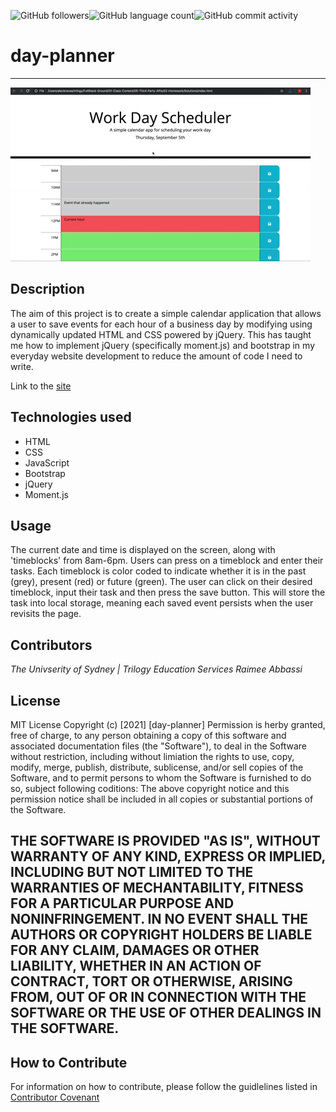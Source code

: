 <img alt="GitHub followers" src="https://img.shields.io/github/followers/Raimeeab?style=social"><img alt="GitHub language count" src="https://img.shields.io/github/languages/count/Raimeeab/day-planner?style=social"><img alt="GitHub commit activity" src="https://img.shields.io/github/commit-activity/w/Raimeeab/day-planner?style=social">

# day-planner
---
![planner-demo](assets/images/day-plannerdemo.gif)

## Description

The aim of this project is to create a simple calendar application that allows a user to save events for each hour of a business day by modifying using dynamically updated HTML and CSS powered by jQuery. This has taught me how to implement jQuery (specifically moment.js) and bootstrap in my everyday website development to reduce the amount of code I need to write. 

Link to the [site](https://raimeeab.github.io/day-planner/)

## Technologies used

- HTML
- CSS
- JavaScript
- Bootstrap 
- jQuery
- Moment.js 

## Usage

The current date and time is displayed on the screen, along with 'timeblocks' from 8am-6pm. Users can press on a timeblock and enter their tasks. Each timeblock is color coded to indicate whether it is in the past (grey), present (red) or future (green). The user can click on their desired timeblock, input their task and then press the save button. This will store the task into local storage, meaning each saved event persists when the user revisits the page.

## Contributors
*The Univserity of Sydney | Trilogy Education Services*
*Raimee Abbassi*

## License
MIT License
Copyright (c) [2021] [day-planner]
Permission is herby granted, free of charge, to any person obtaining a copy of this software and associated documentation files (the "Software"), to deal in the Software without restriction, including without limiation the rights to use, copy, modify, merge, publish, distribute, sublicense, and/or sell copies of the Software, and to permit persons to whom the Software is furnished to do so, subject following coditions: 
The above copyright notice and this permission notice shall be included in all copies or substantial portions of the Software. 

THE SOFTWARE IS PROVIDED "AS IS", WITHOUT WARRANTY OF ANY KIND, EXPRESS OR IMPLIED, INCLUDING BUT NOT LIMITED TO THE WARRANTIES OF MECHANTABILITY, FITNESS FOR A PARTICULAR PURPOSE AND NONINFRINGEMENT. IN NO EVENT SHALL THE AUTHORS OR COPYRIGHT HOLDERS BE LIABLE FOR ANY CLAIM, DAMAGES OR OTHER LIABILITY, WHETHER IN AN ACTION OF CONTRACT, TORT OR OTHERWISE, ARISING FROM, OUT OF OR IN CONNECTION WITH THE SOFTWARE OR THE USE OF OTHER DEALINGS IN THE SOFTWARE.  
---

## How to Contribute
For information on how to contribute, please follow the guidlelines listed in [Contributor Covenant](https://www.contributor-covenant.org/) 
